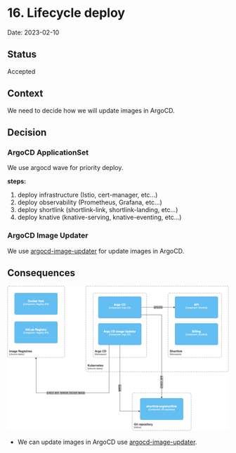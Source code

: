# 16. Lifecycle deploy

Date: 2023-02-10

## Status

Accepted

## Context

We need to decide how we will update images in ArgoCD.

## Decision

### ArgoCD ApplicationSet

We use argocd wave for priority deploy.

**steps:**

  1. deploy infrastructure (Istio, cert-manager, etc...)
  2. deploy observability (Prometheus, Grafana, etc...)
  3. deploy shortlink (shortlink-link, shortlink-landing, etc...)
  4. deploy knative (knative-serving, knative-eventing, etc...)

### ArgoCD Image Updater

We use [argocd-image-updater](https://github.com/argoproj-labs/argocd-image-updater#argo-cd-image-updater) for update images in ArgoCD.

## Consequences

![argocd-image-updater](./proof/ADR-0016/lifecycle-deploy.png)

+ We can update images in ArgoCD use [argocd-image-updater](https://github.com/argoproj-labs/argocd-image-updater#argo-cd-image-updater).
